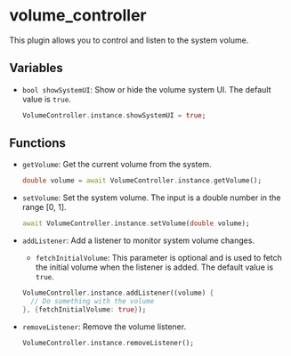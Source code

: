 # volume_controller

This plugin allows you to control and listen to the system volume.

## Variables

- `bool showSystemUI`: Show or hide the volume system UI. The default value is `true`.

    ```dart
    VolumeController.instance.showSystemUI = true;
    ```

## Functions

- `getVolume`: Get the current volume from the system.

    ```dart
    double volume = await VolumeController.instance.getVolume();
    ```

- `setVolume`: Set the system volume. The input is a double number in the range [0, 1].

    ```dart
    await VolumeController.instance.setVolume(double volume);
    ```

- `addListener`: Add a listener to monitor system volume changes.
  - `fetchInitialVolume`: This parameter is optional and is used to fetch the initial volume when the listener is added. The default value is `true`.

  ```dart
  VolumeController.instance.addListener((volume) {
    // Do something with the volume
  }, {fetchInitialVolume: true});
  ```

- `removeListener`: Remove the volume listener.

    ```dart
    VolumeController.instance.removeListener();
    ```
